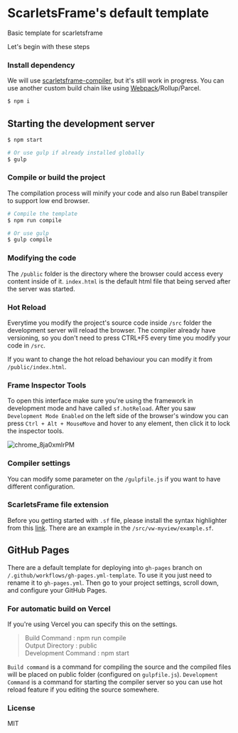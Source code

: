 # ScarletsFrame's default template
Basic template for scarletsframe

Let's begin with these steps

### Install dependency
We will use [scarletsframe-compiler](https://github.com/StefansArya/scarletsframe-compiler), but it's still work in progress. You can use another custom build chain like using [Webpack](https://github.com/krausest/js-framework-benchmark/tree/master/frameworks/keyed/scarletsframe)/Rollup/Parcel.

```sh
$ npm i
```

## Starting the development server
```sh
$ npm start

# Or use gulp if already installed globally
$ gulp
```

### Compile or build the project
The compilation process will minify your code and also run Babel transpiler to support low end browser.
```sh
# Compile the template
$ npm run compile

# Or use gulp
$ gulp compile
```

### Modifying the code
The `/public` folder is the directory where the browser could access every content inside of it. `index.html` is the default html file that being served after the server was started.

### Hot Reload
Everytime you modify the project's source code inside `/src` folder the development server will reload the browser. The compiler already have versioning, so you don't need to press CTRL+F5 every time you modify your code in `/src`.

If you want to change the hot reload behaviour you can modify it from `/public/index.html`.

### Frame Inspector Tools
To open this interface make sure you're using the framework in development mode and have called `sf.hotReload`. After you saw `Development Mode Enabled` on the left side of the browser's window you can press `Ctrl + Alt + MouseMove` and hover to any element, then click it to lock the inspector tools.

![chrome_8ja0xmlrPM](https://user-images.githubusercontent.com/11073373/107117810-6485fc00-68af-11eb-8634-9e07786fa13a.png)

### Compiler settings
You can modify some parameter on the `/gulpfile.js` if you want to have different configuration.

### ScarletsFrame file extension
Before you getting started with `.sf` file, please install the syntax highlighter from this [link](https://github.com/StefansArya/scarletsframe-compiler/syntax-highlighter). There are an example in the `/src/vw-myview/example.sf`.

## GitHub Pages
There are a default template for deploying into `gh-pages` branch on `/.github/workflows/gh-pages.yml-template`. To use it you just need to rename it to `gh-pages.yml`. Then go to your project settings, scroll down, and configure your GitHub Pages.

### For automatic build on Vercel
If you're using Vercel you can specify this on the settings.<br>
> Build Command       : npm run compile<br>
> Output Directory    : public<br>
> Development Command : npm start<br>

`Build command` is a command for compiling the source and the compiled files will be placed on public folder (configured on `gulpfile.js`). `Development Command` is a command for starting the compiler server so you can use hot reload feature if you editing the source somewhere.

### License
MIT
